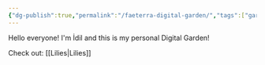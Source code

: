 ```yaml
---
{"dg-publish":true,"permalink":"/faeterra-digital-garden/","tags":["gardenEntry"]}
---
```


Hello everyone! I'm İdil and this is my personal Digital Garden!




Check out:
[[Lilies\|Lilies]]


